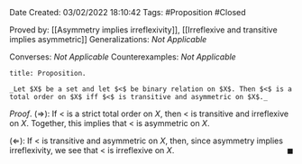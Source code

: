 <br />
<br />

Date Created: 03/02/2022 18:10:42
Tags: #Proposition #Closed 

Proved by: [[Asymmetry implies irreflexivity]], [[Irreflexive and transitive implies asymmetric]]
Generalizations: _Not Applicable_

Converses: _Not Applicable_
Counterexamples: _Not Applicable_

``` ad-Proposition
title: Proposition.

_Let $X$ be a set and let $<$ be binary relation on $X$. Then $<$ is a total order on $X$ iff $<$ is transitive and asymmetric on $X$._

```

_Proof_. ($\Rightarrow$): If $<$ is a strict total order on $X$, then $<$ is transitive and irreflexive on $X$. Together, this implies that $<$ is asymmetric on $X$.

($\Leftarrow$): If $<$ is transitive and asymmetric on $X$, then, since asymmetry implies irreflexivity, we see that $<$ is irreflexive on $X$.<span style="float:right;">$\blacksquare$</span>
